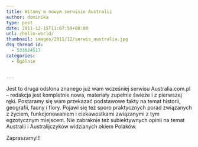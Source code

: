```yaml
---
title: Witamy w nowym serwisie Australii
author: dominika
type: post
date: 2011-12-15T11:07:59+00:00
url: /hello-world/
thumbnail: images/2011/12/serwis_australia.jpg
dsq_thread_id:
  - 533624517
categories:
  - Ogólnie
 

---
```

Jest to druga odsłona znanego już wam wcześniej serwisu Australia.com.pl &#8211; redakcja jest kompletnie nowa, materiały zupełnie świeże i z pierwszej ręki. Postaramy się wam przekazać podstawowe fakty na temat historii, geografii, fauny i flory. Pojawi się też sporo praktycznych porad związanych z życiem, funkcjonowaniem i ciekawostkami związanymi z tym egzotycznym miejscem. Nie zabraknie też subiektywnych opinii na temat Australii i Australijczyków widzianych okiem Polaków.

Zapraszamy!!!
